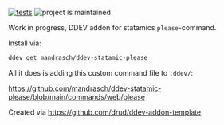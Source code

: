 [![tests](https://github.com/mandrasch/ddev-statamic-please/actions/workflows/tests.yml/badge.svg)](https://github.com/mandrasch/ddev-statamic-please/actions/workflows/tests.yml) ![project is maintained](https://img.shields.io/maintenance/yes/2022.svg)

Work in progress, DDEV addon for statamics `please`-command.

Install via:

```bash
ddev get mandrasch/ddev-statamic-please
```

All it does is adding this custom command file to `.ddev/`:

https://github.com/mandrasch/ddev-statamic-please/blob/main/commands/web/please

Created via https://github.com/drud/ddev-addon-template
